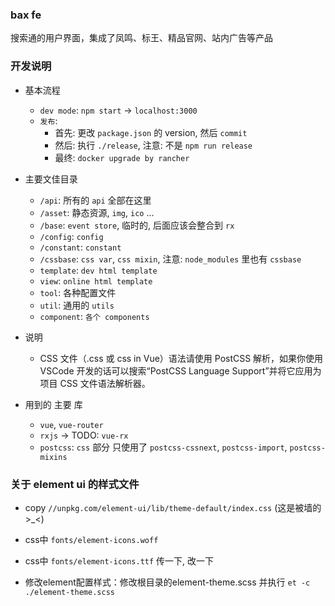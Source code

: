 ### bax fe

搜索通的用户界面，集成了凤鸣、标王、精品官网、站内广告等产品

### 开发说明

* 基本流程
  - `dev mode`: `npm start` -> `localhost:3000`
  - `发布`:
    * 首先: 更改 `package.json` 的 version, 然后 `commit`
    * 然后: 执行 `./release`, 注意: 不是 `npm run release`
    * 最终: `docker upgrade by rancher`

* 主要文佳目录
  - `/api`: 所有的 `api` 全部在这里
  - `/asset`: 静态资源, `img`, `ico` ...
  - `/base`: `event store`, 临时的, 后面应该会整合到 `rx`
  - `/config`: `config`
  - `/constant`: `constant`
  - `/cssbase`: `css var`, `css mixin`, 注意: `node_modules` 里也有 `cssbase`
  - `template`: `dev html template`
  - `view`: `online html template`
  - `tool`: 各种配置文件
  - `util`: 通用的 `utils`
  - `component`: `各个 components`

* 说明
  - CSS 文件（.css 或 css in Vue）语法请使用 PostCSS 解析，如果你使用 VSCode 开发的话可以搜索“PostCSS Language Support”并将它应用为项目 CSS 文件语法解析器。

* 用到的 主要 库
  - `vue`, `vue-router`
  - `rxjs` -> TODO: `vue-rx`
  - `postcss`: `css` 部分 只使用了 `postcss-cssnext`, `postcss-import`, `postcss-mixins`

### 关于 element ui 的样式文件

* copy `//unpkg.com/element-ui/lib/theme-default/index.css` (这是被墙的 >_<)
* css中 `fonts/element-icons.woff`
* css中 `fonts/element-icons.ttf` 传一下, 改一下

* 修改element配置样式：修改根目录的element-theme.scss 并执行 `et -c ./element-theme.scss`
